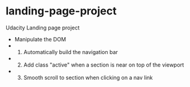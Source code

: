 # landing-page-project
Udacity Landing page project 
* Manipulate the DOM
 * 1. Automatically build the navigation bar
 * 2. Add class "active" when a section is near on top of the viewport
 * 3. Smooth scroll to section when clicking on a nav link
